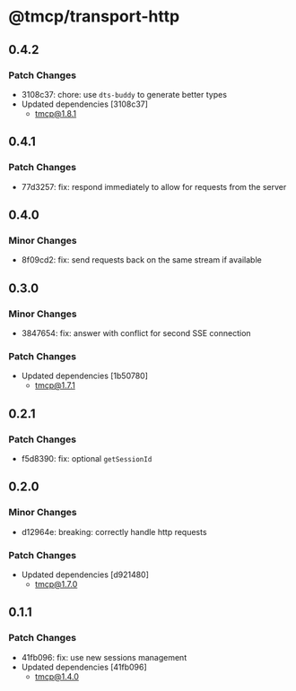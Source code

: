 # @tmcp/transport-http

## 0.4.2

### Patch Changes

- 3108c37: chore: use `dts-buddy` to generate better types
- Updated dependencies [3108c37]
    - tmcp@1.8.1

## 0.4.1

### Patch Changes

- 77d3257: fix: respond immediately to allow for requests from the server

## 0.4.0

### Minor Changes

- 8f09cd2: fix: send requests back on the same stream if available

## 0.3.0

### Minor Changes

- 3847654: fix: answer with conflict for second SSE connection

### Patch Changes

- Updated dependencies [1b50780]
    - tmcp@1.7.1

## 0.2.1

### Patch Changes

- f5d8390: fix: optional `getSessionId`

## 0.2.0

### Minor Changes

- d12964e: breaking: correctly handle http requests

### Patch Changes

- Updated dependencies [d921480]
    - tmcp@1.7.0

## 0.1.1

### Patch Changes

- 41fb096: fix: use new sessions management
- Updated dependencies [41fb096]
    - tmcp@1.4.0
